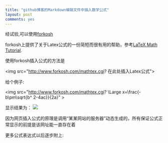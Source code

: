```yaml
---
title: "github博客的Markdown编辑文件中插入数学公式"
layout: post
comments: yes
---
```

经试验,可以使用[forkosh](http://www.forkosh.com)

forkosh上提供了关于Latex公式的一份简短而很有用的帮助，参考[LaTeX Math Tutorial](http://www.forkosh.com/mathtextutorial.html).

使用forkosh插入公式的方法是

\<img src="http://www.forkosh.com/mathtex.cgi? 在此处插入Latex公式"\>

给个例子:

\<img src="http://www.forkosh.com/mathtex.cgi? \Large x=\frac{-b\pm\sqrt{b^ 2-4ac}}{2a}" \>

显示结果为：
<img src="http://www.forkosh.com/mathtex.cgi? \Large x=\frac{-b\pm\sqrt{b^2-4ac}}{2a}">

因为网页插入公式的原理是调用“某某网站的服务器”动态生成的，所有保证公式正常显示的前提是该网址能一直存在着

更多公式表达式以后逐步附上: